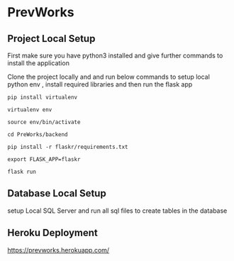 # PrevWorks

## Project Local Setup 

First make sure you have python3 installed and give further commands to install the application

Clone the project locally and and run below commands to setup local python env , install required libraries and then run the flask app

```
pip install virtualenv

virtualenv env

source env/bin/activate

cd PreWorks/backend

pip install -r flaskr/requirements.txt

export FLASK_APP=flaskr

flask run
```


## Database Local Setup 

setup Local SQL Server and run all sql files to create tables in the database

## Heroku Deployment

https://prevworks.herokuapp.com/

